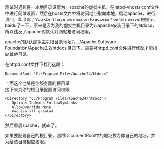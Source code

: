 测试时遇到将一本地目录设置为一apache的虚拟主机，在httpd-vhosts.conf文件中进行简单设置，然后在hosts文件中将访问地址指向本地，启动apache，进行访问，却出现了You don’t have permission to access / on this server的提示，baidu了一下，原来是因为我的虚拟主机目录为非apache安装目录下的htdocs，所以违反了apache对默认对网站根访问权限。

apache的默认虚拟主机根目录地址为…/Apache Software Foundation/Apache2.2/htdocs 目录下，需要对httpd.conf文件进行修改才能指向其他目录。

在httpd.conf文件下找到这段：

```
DocumentRoot "C:/Program Files/Apache24/htdocs"
```

上面这个地址是你服务器的根目录  
接下来为你的根目录配置访问权限

```
<Directory "C:/Program Files/Apache24/htdocs">
   Options Indexes FollowSymLinks
   AllowOverride None
   Require all granted
</Directory>
```

然后重启apache，就ok了。

如果要配置自己的根目录，则将DocumentRoot中的地址换为你自己的地址，并为给该目录相应权限。


